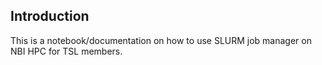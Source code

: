 ## Introduction

This is a notebook/documentation on how to use SLURM job manager on NBI HPC for TSL members.
